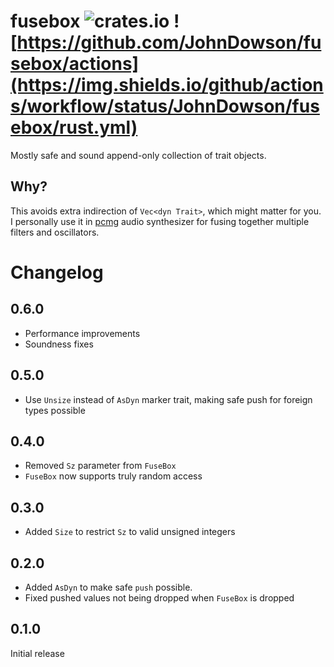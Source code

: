 # fusebox ![crates.io](https://img.shields.io/crates/v/fusebox.svg) ![https://github.com/JohnDowson/fusebox/actions](https://img.shields.io/github/actions/workflow/status/JohnDowson/fusebox/rust.yml)

Mostly safe and sound append-only collection of trait objects.

## Why?
This avoids extra indirection of `Vec<dyn Trait>`, which might matter for you.
I personally use it in [pcmg](https://github.com/JohnDowson/pcmg) audio synthesizer for fusing together multiple filters and oscillators.

# Changelog

## 0.6.0
- Performance improvements
- Soundness fixes

## 0.5.0
- Use `Unsize` instead of `AsDyn` marker trait, making safe push for foreign types possible

## 0.4.0
- Removed `Sz` parameter from `FuseBox`
- `FuseBox` now supports truly random access

## 0.3.0
- Added `Size` to restrict `Sz` to valid unsigned integers

## 0.2.0
- Added `AsDyn` to make safe `push` possible.
- Fixed pushed values not being dropped when `FuseBox` is dropped

## 0.1.0
Initial release

